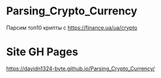 # Parsing_Crypto_Currency
Парсим топ10 крипты с https://finance.ua/ua/crypto

# Site GH Pages
https://davidn1324-byte.github.io/Parsing_Crypto_Currency/